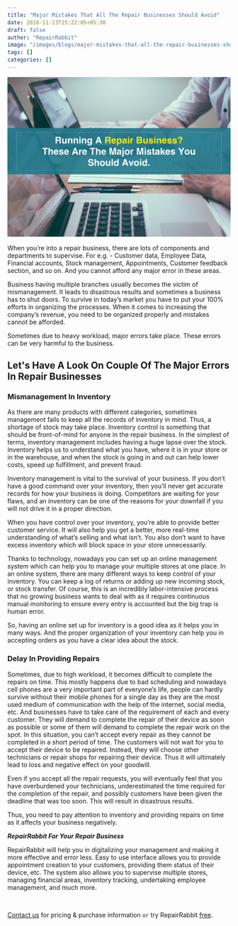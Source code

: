 ```yaml
---
title: "Major Mistakes That All The Repair Businesses Should Avoid"
date: 2018-11-23T15:22:05+05:30
draft: false
auther: "RepairRabbit"
image: "/images/blogs/major-mistakes-that-all-the-repair-businesses-should-avoid-min.jpg"
tags: []
categories: []
---
```


<img src="/images/blogs/major-mistakes-that-all-the-repair-businesses-should-avoid-min.jpg" />

When you’re into a repair business, there are lots of components and departments to supervise. For e.g. - Customer data, Employee Data, Financial accounts, Stock management, Appointments, Customer feedback section, and so on. And you cannot afford any major error in these areas.

Business having multiple branches usually becomes the victim of mismanagement. It leads to disastrous results and sometimes a business has to shut doors. To survive in today’s market you have to put your 100% efforts in organizing the processes. When it comes to increasing the company’s revenue, you need to be organized properly and mistakes cannot be afforded.

Sometimes due to heavy workload, major errors take place. These errors can be very harmful to the business. 

## Let's Have A Look On Couple Of The Major Errors In Repair Businesses

### Mismanagement In Inventory

As there are many products with different categories, sometimes management fails to keep all the records of inventory in mind. Thus, a shortage of stock may take place. Inventory control is something that should be front-of-mind for anyone in the repair business. In the simplest of terms, inventory management includes having a huge lapse over the stock. Inventory helps us to understand what you have, where it is in your store or in the warehouse, and when the stock is going in and out can help lower costs, speed up fulfillment, and prevent fraud.

Inventory management is vital to the survival of your business. If you don’t have a good command over your inventory, then you’ll never get accurate records for how your business is doing. Competitors are waiting for your flaws, and an inventory can be one of the reasons for your downfall if you will not drive it in a proper direction.

When you have control over your inventory, you’re able to provide better customer service. It will also help you get a better, more real-time understanding of what’s selling and what isn’t. You also don’t want to have excess inventory which will block space in your store unnecessarily.

Thanks to technology, nowadays you can set up an online management system which can help you to manage your multiple stores at one place.
In an online system, there are many different ways to keep control of your inventory. You can keep a log of returns or adding up new incoming stock, or stock transfer. Of course, this is an incredibly labor-intensive process that no growing business wants to deal with as it requires continuous manual monitoring to ensure every entry is accounted but the big trap is human error.

So, having an online set up for inventory is a good idea as it helps you in many ways. And the proper organization of your inventory can help you in accepting orders as you have a clear idea about the stock.

### Delay In Providing Repairs

Sometimes, due to high workload, it becomes difficult to complete the repairs on time. This mostly happens due to bad scheduling and nowadays cell phones are a very important part of everyone’s life, people can hardly survive without their mobile phones for a single day as they are the most used medium of communication with the help of the internet, social media, etc. And businesses have to take care of the requirement of each and every customer. They will demand to complete the repair of their device as soon as possible or some of them will demand to complete the repair work on the spot. In this situation, you can’t accept every repair as they cannot be completed in a short period of time. The customers will not wait for you to accept their device to be repaired. Instead, they will choose other technicians or repair shops for repairing their device. Thus it will ultimately lead to loss and negative effect on your goodwill.

Even if you accept all the repair requests, you will eventually feel that you have overburdened your technicians, underestimated the time required for the completion of the repair, and possibly customers have been given the deadline that was too soon. This will result in disastrous results.

Thus, you need to pay attention to inventory and providing repairs on time as it affects your business negatively.


___RepairRabbit For Your Repair Business___

RepairRabbit will help you in digitalizing your management and making it more effective and error less. Easy to use interface allows you to provide appointment creation to your customers, providing them status of their device, etc. The system also allows you to supervise multiple stores, managing financial areas, inventory tracking, undertaking employee management, and much more.

<br>

<a href="mailto:contact@repairrabbit.co?subject=Query of RepairRabbit" target="_blank">Contact us</a> for pricing & purchase information `or` try RepairRabbit <a href="https://demo.repairrabbit.co/admin" rel="noopener" target="_blank" title="RepairRabbit Demo">free</a>.

<br>